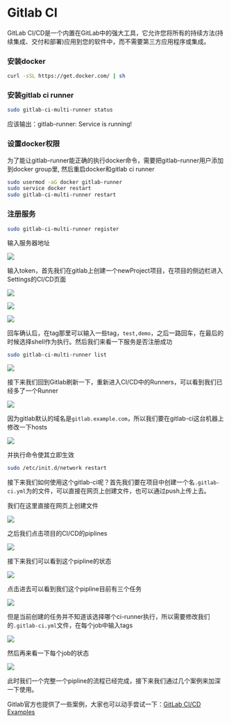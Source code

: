 # Gitlab CI

GitLab CI/CD是一个内置在GitLab中的强大工具，它允许您将所有的持续方法\(持续集成、交付和部署\)应用到您的软件中，而不需要第三方应用程序或集成。

### 安装docker

```bash
curl -sSL https://get.docker.com/ | sh
```

### 安装gitlab ci runner

```bash
sudo gitlab-ci-multi-runner status
```

应该输出：gitlab-runner: Service is running!

### 设置docker权限

为了能让gitlab-runner能正确的执行docker命令，需要把gitlab-runner用户添加到docker group里, 然后重启docker和gitlab ci runner

```bash
sudo usermod -aG docker gitlab-runner
sudo service docker restart
sudo gitlab-ci-multi-runner restart
```

### **注册服务**

```bash
sudo gitlab-ci-multi-runner register
```

输入服务器地址

![](../.gitbook/assets/image%20%2830%29.png)

输入token，首先我们在gitlab上创建一个newProject项目，在项目的侧边栏进入Settings的CI/CD页面

![](../.gitbook/assets/image%20%2834%29.png)

![](../.gitbook/assets/image%20%285%29.png)

![](../.gitbook/assets/image%20%289%29.png)

回车确认后，在tag那里可以输入一些tag，`test,demo`，之后一路回车，在最后的时候选择shell作为执行。然后我们来看一下服务是否注册成功

```bash
sudo gitlab-ci-multi-runner list
```

![](../.gitbook/assets/image%20%2838%29.png)

接下来我们回到Gitlab刷新一下，重新进入CI/CD中的Runners，可以看到我们已经多了一个Runner

![](../.gitbook/assets/image%20%2813%29.png)

因为gitlab默认的域名是`gitlab.example.com`，所以我们要在gitlab-ci这台机器上修改一下hosts

![](../.gitbook/assets/image.png)

并执行命令使其立即生效

```bash
sudo /etc/init.d/network restart
```

接下来我们如何使用这个gitlab-ci呢？首先我们要在项目中创建一个名`.gitlab-ci.yml`为的文件，可以直接在网页上创建文件，也可以通过push上传上去。

我们在这里直接在网页上创建文件

![](../.gitbook/assets/image%20%2833%29.png)

之后我们点击项目的CI/CD的piplines

![](../.gitbook/assets/image%20%2811%29.png)

接下来我们可以看到这个pipline的状态

![](../.gitbook/assets/image%20%2818%29.png)

点击进去可以看到我们这个pipline目前有三个任务

![](../.gitbook/assets/image%20%2819%29.png)

但是当前创建的任务并不知道该选择哪个ci-runner执行，所以需要修改我们的`.gitlab-ci.yml`文件，在每个job中输入tags

![](../.gitbook/assets/image%20%2810%29.png)

然后再来看一下每个job的状态

![](../.gitbook/assets/image%20%287%29.png)

此时我们一个完整一个pipline的流程已经完成，接下来我们通过几个案例来加深一下使用。

Gitlab官方也提供了一些案例，大家也可以动手尝试一下：[GitLab CI/CD Examples](https://docs.gitlab.com/ee/ci/examples/README.html)

